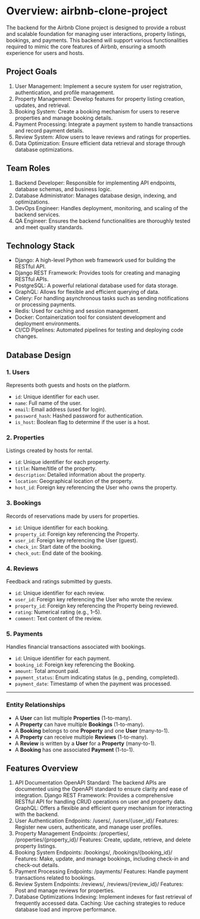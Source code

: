 # Overview: airbnb-clone-project 
The backend for the Airbnb Clone project is designed to provide a robust and scalable foundation for managing user interactions, property listings, bookings, and payments. This backend will support various functionalities required to mimic the core features of Airbnb, ensuring a smooth experience for users and hosts.

## Project Goals
1. User Management: Implement a secure system for user registration, authentication, and profile management.
2. Property Management: Develop features for property listing creation, updates, and retrieval.
3. Booking System: Create a booking mechanism for users to reserve properties and manage booking details.
4. Payment Processing: Integrate a payment system to handle transactions and record payment details.
5. Review System: Allow users to leave reviews and ratings for properties.
6. Data Optimization: Ensure efficient data retrieval and storage through database optimizations.

## Team Roles
1. Backend Developer: Responsible for implementing API endpoints, database schemas, and business logic.
2. Database Administrator: Manages database design, indexing, and optimizations.
3. DevOps Engineer: Handles deployment, monitoring, and scaling of the backend services.
4. QA Engineer: Ensures the backend functionalities are thoroughly tested and meet quality standards.

## Technology Stack
- Django: A high-level Python web framework used for building the RESTful API.
- Django REST Framework: Provides tools for creating and managing RESTful APIs.
- PostgreSQL: A powerful relational database used for data storage.
- GraphQL: Allows for flexible and efficient querying of data.
- Celery: For handling asynchronous tasks such as sending notifications or processing payments.
- Redis: Used for caching and session management.
- Docker: Containerization tool for consistent development and deployment environments.
- CI/CD Pipelines: Automated pipelines for testing and deploying code changes.

## Database Design
### 1. Users
Represents both guests and hosts on the platform.
- `id`: Unique identifier for each user.
- `name`: Full name of the user.
- `email`: Email address (used for login).
- `password_hash`: Hashed password for authentication.
- `is_host`: Boolean flag to determine if the user is a host.

### 2. Properties
Listings created by hosts for rental.
- `id`: Unique identifier for each property.
- `title`: Name/title of the property.
- `description`: Detailed information about the property.
- `location`: Geographical location of the property.
- `host_id`: Foreign key referencing the User who owns the property.

### 3. Bookings
Records of reservations made by users for properties.
- `id`: Unique identifier for each booking.
- `property_id`: Foreign key referencing the Property.
- `user_id`: Foreign key referencing the User (guest).
- `check_in`: Start date of the booking.
- `check_out`: End date of the booking.

### 4. Reviews
Feedback and ratings submitted by guests.
- `id`: Unique identifier for each review.
- `user_id`: Foreign key referencing the User who wrote the review.
- `property_id`: Foreign key referencing the Property being reviewed.
- `rating`: Numerical rating (e.g., 1–5).
- `comment`: Text content of the review.

### 5. Payments
Handles financial transactions associated with bookings.
- `id`: Unique identifier for each payment.
- `booking_id`: Foreign key referencing the Booking.
- `amount`: Total amount paid.
- `payment_status`: Enum indicating status (e.g., pending, completed).
- `payment_date`: Timestamp of when the payment was processed.

---

### Entity Relationships

- A **User** can list multiple **Properties** (1-to-many).
- A **Property** can have multiple **Bookings** (1-to-many).
- A **Booking** belongs to one **Property** and one **User** (many-to-1).
- A **Property** can receive multiple **Reviews** (1-to-many).
- A **Review** is written by a **User** for a **Property** (many-to-1).
- A **Booking** has one associated **Payment** (1-to-1).


## Features Overview
1. API Documentation
OpenAPI Standard: The backend APIs are documented using the OpenAPI standard to ensure clarity and ease of integration.
Django REST Framework: Provides a comprehensive RESTful API for handling CRUD operations on user and property data.
GraphQL: Offers a flexible and efficient query mechanism for interacting with the backend.
2. User Authentication
Endpoints: /users/, /users/{user_id}/
Features: Register new users, authenticate, and manage user profiles.
3. Property Management
Endpoints: /properties/, /properties/{property_id}/
Features: Create, update, retrieve, and delete property listings.
4. Booking System
Endpoints: /bookings/, /bookings/{booking_id}/
Features: Make, update, and manage bookings, including check-in and check-out details.
5. Payment Processing
Endpoints: /payments/
Features: Handle payment transactions related to bookings.
6. Review System
Endpoints: /reviews/, /reviews/{review_id}/
Features: Post and manage reviews for properties.
7. Database Optimizations
Indexing: Implement indexes for fast retrieval of frequently accessed data.
Caching: Use caching strategies to reduce database load and improve performance.


